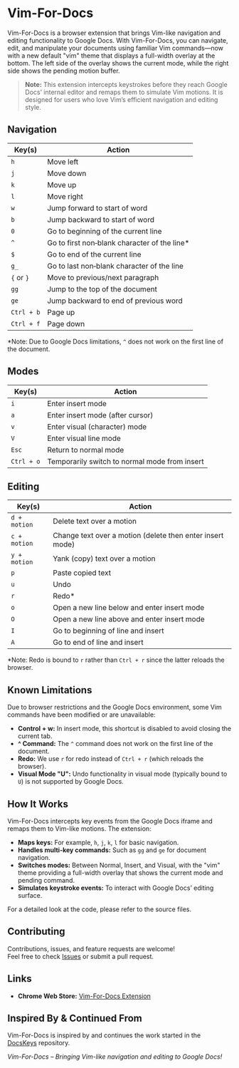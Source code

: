 # Vim-For-Docs

Vim-For-Docs is a browser extension that brings Vim-like navigation and editing functionality to Google Docs. With Vim-For-Docs, you can navigate, edit, and manipulate your documents using familiar Vim commands—now with a new default "vim" theme that displays a full-width overlay at the bottom. The left side of the overlay shows the current mode, while the right side shows the pending motion buffer.

> **Note:** This extension intercepts keystrokes before they reach Google Docs’ internal editor and remaps them to simulate Vim motions. It is designed for users who love Vim’s efficient navigation and editing style.

## Navigation
| **Key(s)**       | **Action**                                      |
|------------------|-------------------------------------------------|
| `h`              | Move left                                       |
| `j`              | Move down                                       |
| `k`              | Move up                                         |
| `l`              | Move right                                      |
| `w`              | Jump forward to start of word                   |
| `b`              | Jump backward to start of word                  |
| `0`              | Go to beginning of the current line             |
| `^`              | Go to first non‑blank character of the line*     |
| `$`              | Go to end of the current line                   |
| `g_`             | Go to last non‑blank character of the line       |
| `{` or `}`       | Move to previous/next paragraph                 |
| `gg`             | Jump to the top of the document                 |
| `ge`             | Jump backward to end of previous word           |
| `Ctrl + b`       | Page up                                         |
| `Ctrl + f`       | Page down                                       |

*Note: Due to Google Docs limitations, `^` does not work on the first line of the document.

## Modes
| **Key(s)**       | **Action**                                      |
|------------------|-------------------------------------------------|
| `i`              | Enter insert mode                               |
| `a`              | Enter insert mode (after cursor)                |
| `v`              | Enter visual (character) mode                   |
| `V`              | Enter visual line mode                          |
| `Esc`            | Return to normal mode                           |
| `Ctrl + o`       | Temporarily switch to normal mode from insert   |

## Editing
| **Key(s)**         | **Action**                                              |
|--------------------|---------------------------------------------------------|
| `d + motion`       | Delete text over a motion                               |
| `c + motion`       | Change text over a motion (delete then enter insert mode) |
| `y + motion`       | Yank (copy) text over a motion                          |
| `p`                | Paste copied text                                       |
| `u`                | Undo                                                    |
| `r`                | Redo*                                                   |
| `o`                | Open a new line below and enter insert mode             |
| `O`                | Open a new line above and enter insert mode             |
| `I`                | Go to beginning of line and insert                      |
| `A`                | Go to end of line and insert                            |

*Note: Redo is bound to `r` rather than `Ctrl + r` since the latter reloads the browser.


## Known Limitations
Due to browser restrictions and the Google Docs environment, some Vim commands have been modified or are unavailable:
- **Control + w:** In insert mode, this shortcut is disabled to avoid closing the current tab.
- **^ Command:** The `^` command does not work on the first line of the document.
- **Redo:** We use `r` for redo instead of `Ctrl + r` (which reloads the browser).
- **Visual Mode "U":** Undo functionality in visual mode (typically bound to `U`) is not supported by Google Docs.

## How It Works
Vim-For-Docs intercepts key events from the Google Docs iframe and remaps them to Vim-like motions. The extension:
- **Maps keys:** For example, `h`, `j`, `k`, `l` for basic navigation.
- **Handles multi-key commands:** Such as `gg` and `ge` for document navigation.
- **Switches modes:** Between Normal, Insert, and Visual, with the "vim" theme providing a full-width overlay that shows the current mode and pending command.
- **Simulates keystroke events:** To interact with Google Docs’ editing surface.

For a detailed look at the code, please refer to the source files.

## Contributing
Contributions, issues, and feature requests are welcome!  
Feel free to check [Issues](https://github.com/greenstorm5417/Vim-For-Docs/issues) or submit a pull request.



## Links
- **Chrome Web Store:** [Vim-For-Docs Extension](https://chromewebstore.google.com/detail/vim-for-docs/kablhddalgenjgmoaignkfcphgmjnkno)


## Inspired By & Continued From
Vim-For-Docs is inspired by and continues the work started in the [DocsKeys](https://github.com/tirthd16/dockeys) repository. 

*Vim-For-Docs – Bringing Vim-like navigation and editing to Google Docs!*
